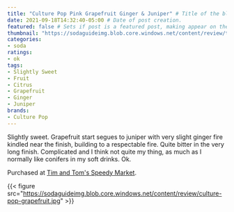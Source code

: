 ```yaml
---
title: "Culture Pop Pink Grapefruit Ginger & Juniper" # Title of the blog post.
date: 2021-09-18T14:32:40-05:00 # Date of post creation.
featured: false # Sets if post is a featured post, making appear on the home page side bar.
thumbnail: "https://sodaguideimg.blob.core.windows.net/content/review/thumbs/culture-pop-grapefruit.jpg" # Sets thumbnail image appearing inside card on homepage.
categories:
- soda
ratings:
- ok
tags:
- Slightly Sweet
- Fruit
- Citrus
- Grapefruit
- Ginger
- Juniper
brands:
- Culture Pop
---
```


Slightly sweet. Grapefruit start segues to juniper with very slight ginger fire kindled near the finish, building to a respectable fire. Quite bitter in the very long finish. Complicated and I think not quite my thing, as much as I normally like conifers in my soft drinks. Ok.

Purchased at [Tim and Tom's Speedy Market](https://www.timandtomsspeedymarket.com/).

{{< figure src="https://sodaguideimg.blob.core.windows.net/content/review/culture-pop-grapefruit.jpg" >}}
